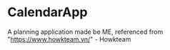 # CalendarApp
A planning application made be ME, referenced from "https://www.howkteam.vn/" - Howkteam
